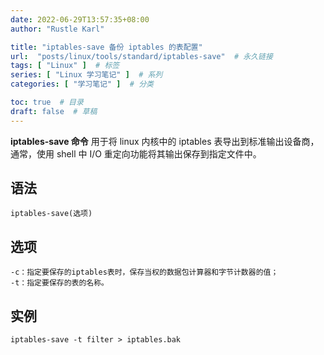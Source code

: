 ```yaml
---
date: 2022-06-29T13:57:35+08:00
author: "Rustle Karl"

title: "iptables-save 备份 iptables 的表配置"
url:  "posts/linux/tools/standard/iptables-save"  # 永久链接
tags: [ "Linux" ]  # 标签
series: [ "Linux 学习笔记" ]  # 系列
categories: [ "学习笔记" ]  # 分类

toc: true  # 目录
draft: false  # 草稿
---
```


**iptables-save 命令** 用于将 linux 内核中的 iptables 表导出到标准输出设备商，通常，使用 shell 中 I/O 重定向功能将其输出保存到指定文件中。

## 语法

```shell
iptables-save(选项)
```

## 选项

```shell
-c：指定要保存的iptables表时，保存当权的数据包计算器和字节计数器的值；
-t：指定要保存的表的名称。
```

## 实例

```shell
iptables-save -t filter > iptables.bak
```
